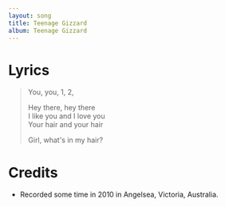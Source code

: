 ```yaml
---
layout: song
title: Teenage Gizzard
album: Teenage Gizzard
---
```


# Lyrics

> You, you, 1, 2,  
>  
> Hey there, hey there  
> I like you and I love you  
> Your hair and your hair  
>  
> Girl, what's in my hair?  

# Credits

* Recorded some time in 2010 in Angelsea, Victoria, Australia.  
